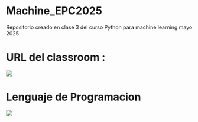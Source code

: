 # Machine_EPC2025
Repositorio creado en clase 3 del curso Python para machine learning mayo 2025
# URL del classroom : 
![](https://classroom.google.com/c/NzgzOTI5MjcyNTE1)
# Lenguaje de Programacion
![](https://www.python.org/static/community_logos/python-logo.png)
